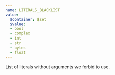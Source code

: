 ```yaml
---
name: LITERALS_BLACKLIST
value:
  $container: $set
  $value:
  - bool
  - complex
  - int
  - str
  - bytes
  - float
---
```


List of literals without arguments we forbid to use.